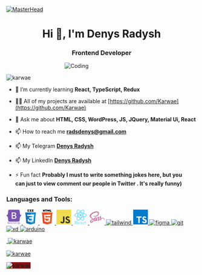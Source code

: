 [![MasterHead](https://i.pinimg.com/originals/59/c8/cf/59c8cf9d35f8ea6dd6ae7cd9ff6cb054.gif)](https://denys-radysh.io)
<h1 align="center">Hi 👋, I'm Denys Radysh</h1>
<h3 align="center">Frontend Developer</h3>
<div width="350" style="overflow:hidden; border-radius: 20px;">
<img align="right" alt="Coding" width="350" src="https://cdn.abo.media/upload/article/o_1ejcq6d681a7qvr6km12ni1a0b1k.gif">
</div>
<p align="left"> <img src="https://komarev.com/ghpvc/?username=karwae&label=Profile%20views&color=0e75b6&style=flat" alt="karwae" /> </p>

- 🌱 I’m currently learning **React, TypeScript, Redux**

- 👨‍💻 All of my projects are available at [https://github.com/Karwae](https://github.com/Karwae)

- 💬 Ask me about **HTML, CSS, WordPress, JS, JQuery, Material Ui, React**

- 📫 How to reach me **radsdenys@gmail.com**

- 📫 My Telegram **<a href="https://t.me/denys_radysh" target="blank"> Denys Radysh </a>**

- 📫 My LinkedIn **<a href="https://www.linkedin.com/in/denis-radysh/" target="blank"> Denys Radysh </a>** 

- ⚡ Fun fact **Probably I must to write something jokes here, but you <br> can just to view comment our people in Twitter . It's really funny)**

<h3 align="left">Languages and Tools:</h3>
<p align="left"> </a> <a href="https://getbootstrap.com" target="_blank" rel="noreferrer"> <img src="https://raw.githubusercontent.com/devicons/devicon/master/icons/bootstrap/bootstrap-plain-wordmark.svg" alt="bootstrap" width="40" height="40"/> </a> <a href="https://www.w3schools.com/css/" target="_blank" rel="noreferrer"> <img src="https://raw.githubusercontent.com/devicons/devicon/master/icons/css3/css3-original-wordmark.svg" alt="css3" width="40" height="40"/><a href="https://www.w3.org/html/" target="_blank" rel="noreferrer"> <img src="https://raw.githubusercontent.com/devicons/devicon/master/icons/html5/html5-original-wordmark.svg" alt="html5" width="40" height="40"/> </a> <a href="https://developer.mozilla.org/en-US/docs/Web/JavaScript" target="_blank" rel="noreferrer"> <img src="https://raw.githubusercontent.com/devicons/devicon/master/icons/javascript/javascript-original.svg" alt="javascript" width="40" height="40"/> </a> <a href="https://reactjs.org/" target="_blank" rel="noreferrer"> <img src="https://raw.githubusercontent.com/devicons/devicon/master/icons/react/react-original-wordmark.svg" alt="react" width="40" height="40"/> </a> <a href="https://sass-lang.com" target="_blank" rel="noreferrer"> <img src="https://raw.githubusercontent.com/devicons/devicon/master/icons/sass/sass-original.svg" alt="sass" width="40" height="40"/> </a> <a href="https://tailwindcss.com/" target="_blank" rel="noreferrer"> <img src="https://www.vectorlogo.zone/logos/tailwindcss/tailwindcss-icon.svg" alt="tailwind" width="40" height="40"/> </a> <a href="https://www.typescriptlang.org/" target="_blank" rel="noreferrer"> <img src="https://raw.githubusercontent.com/devicons/devicon/master/icons/typescript/typescript-original.svg" alt="typescript" width="40" height="40"/> </a> </a> <a href="https://www.figma.com/" target="_blank" rel="noreferrer"> <img src="https://www.vectorlogo.zone/logos/figma/figma-icon.svg" alt="figma" width="40" height="40"/> </a> <a href="https://git-scm.com/" target="_blank" rel="noreferrer"> <img src="https://www.vectorlogo.zone/logos/git-scm/git-scm-icon.svg" alt="git" width="40" height="40"/> </a> <a href="https://www.adobe.com/products/xd.html" target="_blank" rel="noreferrer"> <img src="https://cdn.worldvectorlogo.com/logos/adobe-xd.svg" alt="xd" width="40" height="40"/> </a> <a href="https://www.arduino.cc/" target="_blank" rel="noreferrer"> <img src="https://cdn.worldvectorlogo.com/logos/arduino-1.svg" alt="arduino" width="40" height="40"/>  </p>

<p>&nbsp;<img align="center" src="https://github-readme-stats.vercel.app/api?username=karwae&show_icons=true&locale=en" alt="karwae" /></p>

<p><img align="center" src="https://github-readme-streak-stats.herokuapp.com/?user=karwae&" alt="karwae" /></p>

<p><img align="left" style="background-color:#871115;" src="https://github-readme-stats.vercel.app/api/top-langs?username=karwae&show_icons=true&locale=en&layout=compact" alt="karwae" /></p>
